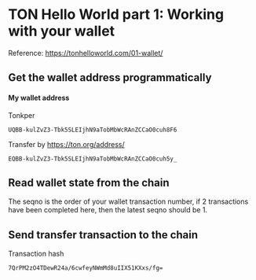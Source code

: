 # TON Hello World part 1: Working with your wallet

Reference: https://tonhelloworld.com/01-wallet/

## Get the wallet address programmatically

#### My wallet address

Tonkper

```
UQBB-kulZvZ3-Tbk5SLEIjhN9aTobMbWcRAnZCCaO0cuh8F6
```

Transfer by https://ton.org/address/

```
EQBB-kulZvZ3-Tbk5SLEIjhN9aTobMbWcRAnZCCaO0cuh5y_
```

## Read wallet state from the chain

The seqno is the order of your wallet transaction number, if 2 transactions have been completed here, then the latest seqno should be 1.

## Send transfer transaction to the chain

Transaction hash

```
7QrPM2zO4TDewR24a/6cwfeyNWmMd8uIIX51KXxs/fg=
```
